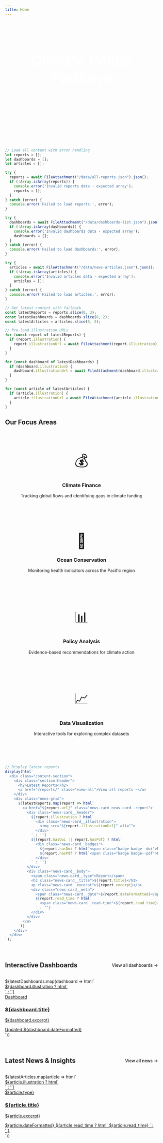 ```yaml
---
title: Home
---
```


<style>
  @import url("/_theme/assets/css/base.css");
  @import url("/_theme/assets/css/cards.css");
  
  /* Hero section */
  .hero {
    text-align: center;
    padding: 4rem 2rem;
    background: linear-gradient(135deg, var(--color-teal-dark) 0%, var(--color-teal) 100%);
    color: white;
    margin: -2rem -2rem 3rem -2rem;
  }
  
  .hero h1 {
    font-size: 3rem;
    margin-bottom: 1rem;
    color: white;
  }
  
  .hero p {
    font-size: 1.25rem;
    max-width: 600px;
    margin: 0 auto;
    opacity: 0.95;
  }
  
  /* Focus areas */
  .focus-areas {
    display: grid;
    grid-template-columns: repeat(auto-fit, minmax(250px, 1fr));
    gap: 2rem;
    margin: 3rem 0;
  }
  
  .focus-card {
    background: var(--color-surface);
    padding: 2rem;
    border-radius: 0.5rem;
    text-align: center;
    transition: transform 0.2s;
  }
  
  .focus-card:hover {
    transform: translateY(-4px);
  }
  
  .focus-icon {
    font-size: 3rem;
    margin-bottom: 1rem;
  }
  
  /* Content sections */
  .content-section {
    margin: 4rem 0;
  }
  
  .section-header {
    display: flex;
    justify-content: space-between;
    align-items: center;
    margin-bottom: 2rem;
  }
  
  .section-header h2 {
    margin: 0;
  }
  
  .view-all {
    color: var(--color-teal);
    text-decoration: none;
    font-weight: 500;
  }
  
  .view-all:hover {
    text-decoration: underline;
  }
</style>

<div class="hero">
  <h1>Climate Policy Platform</h1>
  <p>Access cutting-edge research, real-time data dashboards, and policy insights on climate action and sustainable development.</p>
</div>

```js
// Load all content with error handling
let reports = [];
let dashboards = [];
let articles = [];

try {
  reports = await FileAttachment("/data/all-reports.json").json();
  if (!Array.isArray(reports)) {
    console.error('Invalid reports data - expected array');
    reports = [];
  }
} catch (error) {
  console.error('Failed to load reports:', error);
}

try {
  dashboards = await FileAttachment("/data/dashboards-list.json").json();
  if (!Array.isArray(dashboards)) {
    console.error('Invalid dashboards data - expected array');
    dashboards = [];
  }
} catch (error) {
  console.error('Failed to load dashboards:', error);
}

try {
  articles = await FileAttachment("/data/news-articles.json").json();
  if (!Array.isArray(articles)) {
    console.error('Invalid articles data - expected array');
    articles = [];
  }
} catch (error) {
  console.error('Failed to load articles:', error);
}

// Get latest content with fallback
const latestReports = reports.slice(0, 3);
const latestDashboards = dashboards.slice(0, 2);
const latestArticles = articles.slice(0, 3);

// Pre-load illustration URLs
for (const report of latestReports) {
  if (report.illustration) {
    report.illustrationUrl = await FileAttachment(report.illustration).url();
  }
}

for (const dashboard of latestDashboards) {
  if (dashboard.illustration) {
    dashboard.illustrationUrl = await FileAttachment(dashboard.illustration).url();
  }
}

for (const article of latestArticles) {
  if (article.illustration) {
    article.illustrationUrl = await FileAttachment(article.illustration).url();
  }
}
```

## Our Focus Areas

<div class="focus-areas">
  <div class="focus-card">
    <div class="focus-icon">💰</div>
    <h3>Climate Finance</h3>
    <p>Tracking global flows and identifying gaps in climate funding</p>
  </div>
  <div class="focus-card">
    <div class="focus-icon">🌊</div>
    <h3>Ocean Conservation</h3>
    <p>Monitoring health indicators across the Pacific region</p>
  </div>
  <div class="focus-card">
    <div class="focus-icon">📊</div>
    <h3>Policy Analysis</h3>
    <p>Evidence-based recommendations for climate action</p>
  </div>
  <div class="focus-card">
    <div class="focus-icon">📈</div>
    <h3>Data Visualization</h3>
    <p>Interactive tools for exploring complex datasets</p>
  </div>
</div>

```js
// Display latest reports
display(html`
  <div class="content-section">
    <div class="section-header">
      <h2>Latest Reports</h2>
      <a href="/reports/" class="view-all">View all reports →</a>
    </div>
    <div class="news-grid">
      ${latestReports.map(report => html`
        <a href="${report.url}" class="news-card news-card--report">
          <div class="news-card__header">
            ${report.illustration ? html`
              <div class="news-card__illustration">
                <img src="${report.illustrationUrl}" alt="">
              </div>
            ` : ''}
            ${(report.hasDoi || report.hasPdf) ? html`
              <div class="news-card__badges">
                ${report.hasDoi ? html`<span class="badge badge--doi">DOI</span>` : ''}
                ${report.hasPdf ? html`<span class="badge badge--pdf">PDF</span>` : ''}
              </div>
            ` : ''}
          </div>
          <div class="news-card__body">
            <span class="news-card__type">Report</span>
            <h3 class="news-card__title">${report.title}</h3>
            <p class="news-card__excerpt">${report.excerpt}</p>
            <div class="news-card__meta">
              <span class="news-card__date">${report.dateFormatted}</span>
              ${report.read_time ? html`
                <span class="news-card__read-time">${report.read_time}</span>
              ` : ''}
            </div>
          </div>
        </a>
      `)}
    </div>
  </div>
`);
```

<div class="content-section">
  <div class="section-header">
    <h2>Interactive Dashboards</h2>
    <a href="/dashboards/" class="view-all">View all dashboards →</a>
  </div>
  <div class="news-grid">
    ${latestDashboards.map(dashboard => html`
      <a href="${dashboard.url}" class="news-card news-card--dashboard">
        <div class="news-card__header">
          ${dashboard.illustration ? html`
            <div class="news-card__illustration">
              <img src="${dashboard.illustrationUrl}" alt="">
            </div>
          ` : ''}
        </div>
        <div class="news-card__body">
          <span class="news-card__type">Dashboard</span>
          <h3 class="news-card__title">${dashboard.title}</h3>
          <p class="news-card__excerpt">${dashboard.excerpt}</p>
          <div class="news-card__meta">
            <span class="news-card__date">Updated ${dashboard.dateFormatted}</span>
          </div>
        </div>
      </a>
    `)}
  </div>
</div>

<div class="content-section">
  <div class="section-header">
    <h2>Latest News & Insights</h2>
    <a href="/news/" class="view-all">View all news →</a>
  </div>
  <div class="news-grid">
    ${latestArticles.map(article => html`
      <a href="${article.url}" class="news-card news-card--${article.type}">
        <div class="news-card__header">
          ${article.illustration ? html`
            <div class="news-card__illustration">
              <img src="${article.illustrationUrl}" alt="">
            </div>
          ` : ''}
        </div>
        <div class="news-card__body">
          <span class="news-card__type">${article.type}</span>
          <h3 class="news-card__title">${article.title}</h3>
          <p class="news-card__excerpt">${article.excerpt}</p>
          <div class="news-card__meta">
            <span class="news-card__date">${article.dateFormatted}</span>
            ${article.read_time ? html`
              <span class="news-card__read-time">${article.read_time}</span>
            ` : ''}
          </div>
        </div>
      </a>
    `)}
  </div>
</div>